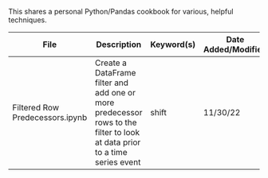 This shares a personal Python/Pandas cookbook for various, helpful techniques. 

|File|Description|Keyword(s)|Date Added/Modified|
|---|---|---|---|
|Filtered Row Predecessors.ipynb | Create a DataFrame filter and add one or more predecessor rows to the filter to look at data prior to a time series event | shift | 11/30/22|
